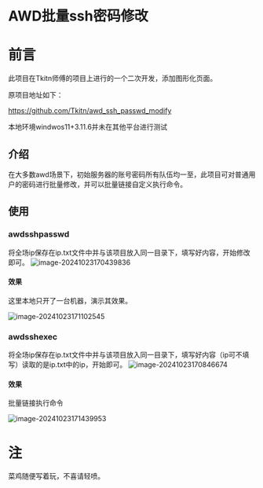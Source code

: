 # AWD批量ssh密码修改

# 前言

此项目在Tkitn师傅的项目上进行的一个二次开发，添加图形化页面。

原项目地址如下：

https://github.com/Tkitn/awd_ssh_passwd_modify

本地环境windwos11+3.11.6并未在其他平台进行测试

## 介绍

在大多数awd场景下，初始服务器的账号密码所有队伍均一至，此项目可对普通用户的密码进行批量修改，并可以批量链接自定义执行命令。

## 使用

### awdsshpasswd 

将全场ip保存在ip.txt文件中并与该项目放入同一目录下，填写好内容，开始修改即可。
![image-20241023170439836](https://github.com/user-attachments/assets/eb4a67e8-9093-4956-9d2a-cec073080982)



####  效果

这里本地只开了一台机器，演示其效果。

![image-20241023171102545](https://github.com/user-attachments/assets/e8dbb92f-3e60-472e-96c2-151069421f1a)


### awdsshexec

将全场ip保存在ip.txt文件中并与该项目放入同一目录下，填写好内容（ip可不填写）读取的是ip.txt中的ip，开始即可。
![image-20241023170846674](https://github.com/user-attachments/assets/ae599d05-8217-435b-a9fb-457636f8a47f)



#### 效果

批量链接执行命令

![image-20241023171439953](https://github.com/user-attachments/assets/216d4cf1-fd14-4a5d-8445-6c716cd48534)


# 注

菜鸡随便写着玩，不喜请轻喷。
